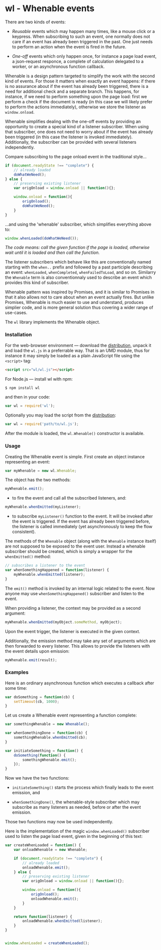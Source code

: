 wl - Whenable events
====================

There are two kinds of events:

- *Reusable* events which may happen many times, like a mouse click or
  a keypress. When subscribing to such an event, one normally does not
  care if an event has already been triggered in the past. One just
  needs to perform an action when the event is fired in the future.

- *One-off* events which only happen once, for instance a page load
  event, a json-request responce, a complete of calculation delegated
  to a worker, or an asynchronous function callback.

Whenable is a design pattern targeted to simplify the work with the
second kind of events. For those it matters when exactly an event
happens: if there is no assurance about if the event has already been
triggered, there is a need for additional check and a separate
branch. This happens, for instance, if we need to perform something
upon the page load: first we perform a check if the document is ready
(in this case we will likely prefer to perform the actions
immediately), otherwise we store the listener as `window.onload`.

Whenable simplifies dealing with the one-off events by providing an
opportunity to create a special kind of a listener subscriber.  When
using that subscriber, one does not need to worry about if the event
has already been triggered (in this case the listener is invoked
immediately). Additionally, the subscriber can be provided with
several listeners independently.

Compare subscribing to the page onload event in the traditional
style...


```js
if (document.readyState !== "complete") {
    // already loaded
    doWhatWeNeed();
} else {
    // preserving existing listener
    var origOnload = window.onload || function(){};

    window.onload = function(){
        origOnload();
        doWhatWeNeed();
    }
}
```

...and using the 'whenable' subscriber, which simplifies everything
above to:


```js
window.whenLoaded(doWhatWeNeed());
```

*The code means: call the given function if the page is loaded,
otherwise wait until it is loaded and then call the function.*


The listener subscribers which behave like this are conventionally
named starting with the `when..` prefix and followed by a past
participle describing an event: `whenLoaded`, `whenCompleted`,
`whenFailedToLoad`, and so on. Similarry the `Whenable` term is also
conventionnaly used to describe an event which provides this kind of
subscriber.

Whenable pattern was inspired by Promises, and it is similar to
Promises in that it also allows not to care about when an event
actually fires. But unlike Promises, Whenable is much easier to use
and understand, produces simplier code, and is more general solution
thus covering a wider range of use-cases.

The `wl` library implements the Whenable object.


### Installation

For the web-browser environment — download the
[distribution](https://github.com/asvd/wl/releases/download/v0.1.0/wl-0.1.0.tar.gz),
unpack it and load the `wl.js` in a preferrable way. That is an
UMD module, thus for instance it may simply be loaded as a plain
JavaScript file using the `<script>` tag:

```html
<script src="wl/wl.js"></script>
```

For Node.js — install wl with npm:

```sh
$ npm install wl
```

and then in your code:

```js
var wl = require('wl');
```

Optionally you may load the script from the
[distribution](https://github.com/asvd/wl/releases/download/v0.1.0/wl-0.1.0.tar.gz):

```js
var wl = require('path/to/wl.js');
```

After the module is loaded, the `wl.Whenable()` constructor is
available.



### Usage

Creating the Whenable event is simple. First create an object instance
representing an event:

```js
var myWhenable = new wl.Whenable;
```

The object has the two methods:

```js
myWhenable.emit();
```

- to fire the event and call all the subscribed listeners, and:


```js
myWhenable.whenEmitted(myListener);
```

- to subscribe `myListener()` function to the event. It will be
invoked after the event is triggered. If the event has already been
triggered before, the listener is called immediately (yet
asynchronously to keep the flow consistent).

The methods of the `Whenable` object (along with the `Whenable`
instance itself) are not supposed to be exposed to the event
user. Instead a whenable subscriber should be created, which is simply
a wrapper for the `whenEmitted()` method:


```js
// subscribes a listener to the event
var whenSomethingHappened = function(listener) {
    myWhenable.whenEmitted(listener);
}
```

The `emit()` method is invoked by an internal logic related to the
event. Now anyone may use `whenSomethingHappened()` subscriber and
listen to the event.

When providing a listener, the context may be provided as a second
argument:

```js
myWhenable.whenEmitted(myObject.someMethod, myObject);
```

Upon the event trigger, the listener is executed in the given context.

Additionally, the emission method may take any set of arguments which
are then forwarded to every listener. This allows to provide the listeners with the event details upon emission:

```js
myWhenable.emit(result);
```



### Examples


Here is an ordinary asynchronous function which executes a callback
after some time:

```js
var doSomething = function(cb) {
    setTimeout(cb, 1000);
}
```

Let us create a Whenable event representing a function complete:


```js
var somethingWhenable = new Whenable();

var whenSomethingDone = function(cb) {
    somethingWhenable.whenEmitted(cb);
}

var initiateSomething = function() {
    doSomething(function() {
        somethingWhenable.emit();
    });
}
```

Now we have the two functions:

- `initiateSomething()` starts the process which finally leads to the
  event emission, and

- `whenSomethingDone()`, the whenable-style subscriber which may
  subscribe as many listeners as needed, before or after the event
  emission.

Those two functions may now be used independently.


Here is the implementation of the magic `window.whenLoaded()`
subscriber used to listen the page load event, given in the beginning
of this text:

```js
var createWhenLoaded = function() {
    var onloadWhenable = new Whenable;

    if (document.readyState !== "complete") {
        // already loaded
        onloadWhenable.emit();
    } else {
        // preserving existing listener
        var origOnload = window.onload || function(){};

        window.onload = function(){
            origOnload();
            onloadWhenable.emit();
        }
    }

    return function(listener) {
        onloadWhenable.whenEmitted(listener);
    }
}


window.whenLoaded = createWhenLoaded();
```

